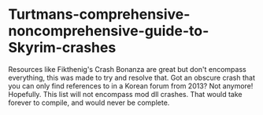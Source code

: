 # Turtmans-comprehensive-noncomprehensive-guide-to-Skyrim-crashes
Resources like Fikthenig's Crash Bonanza are great but don't encompass everything, this was made to try and resolve that. Got an obscure crash that you can only find references to in a Korean forum from 2013? Not anymore! Hopefully.
This list will not encompass mod dll crashes. That would take forever to compile, and would never be complete.
